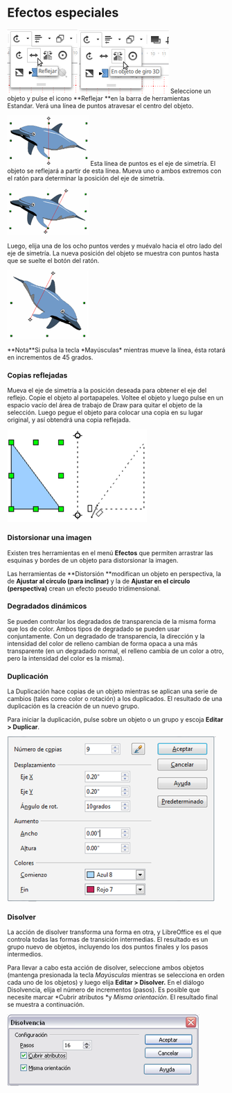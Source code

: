 
# Efectos especiales

![](https://raw.githubusercontent.com/catedu/libreOffice-la-suite-ofimatica-libre/master/img/Seleccion_532.png)
![](https://raw.githubusercontent.com/catedu/libreOffice-la-suite-ofimatica-libre/master/img/Seleccion_530.png)
Seleccione un objeto y pulse el icono **Reflejar **en la barra de herramientas Estandar. Verá una línea de puntos atravesar el centro del objeto.

![](https://raw.githubusercontent.com/catedu/libreOffice-la-suite-ofimatica-libre/master/img/Delfin1.png)
Esta línea de puntos es el eje de simetría. El objeto se reflejará a partir de esta línea. Mueva uno o ambos extremos con el ratón para determinar la posición del eje de simetría.

![](https://raw.githubusercontent.com/catedu/libreOffice-la-suite-ofimatica-libre/master/img/Delfin2.png)


Luego, elija una de los ocho puntos verdes y muévalo hacia el otro lado del eje de simetría. La nueva posición del objeto se muestra con puntos hasta que se suelte el botón del ratón.

![](https://raw.githubusercontent.com/catedu/libreOffice-la-suite-ofimatica-libre/master/img/Delfin3.png)

<td width="14%" bgcolor="#94bd5e">**Nota**</td><td width="86%" valign="top">Si pulsa la tecla *Mayúsculas* mientras mueve la línea, ésta rotará en incrementos de 45 grados.</td>



### Copias reflejadas

Mueva el eje de simetría a la posición deseada para obtener el eje del reflejo. Copie el objeto al portapapeles. Voltee el objeto y luego pulse en un espacio vacío del área de trabajo de Draw para quitar el objeto de la selección. Luego pegue el objeto para colocar una copia en su lugar original, y así obtendrá una copia reflejada.

![](https://raw.githubusercontent.com/catedu/libreOffice-la-suite-ofimatica-libre/master/img/Captura_de_pantalla_2016-11-30_a_las_15.35.09.png)
### Distorsionar una imagen

Existen tres herramientas en el menú **Efectos** que permiten arrastrar las esquinas y bordes de un objeto para distorsionar la imagen.

Las herramientas de **Distorsión **modifican un objeto en perspectiva, la de **Ajustar al círculo (para inclinar)** y la de **Ajustar en el circulo (perspectiva)** crean un efecto pseudo tridimensional.

### Degradados dinámicos

Se pueden controlar los degradados de transparencia de la misma forma que los de color. Ambos tipos de degradado se pueden usar conjuntamente. Con un degradado de transparencia, la dirección y la intensidad del color de relleno cambian de forma opaca a una más transparente (en un degradado normal, el relleno cambia de un color a otro, pero la intensidad del color es la misma).

### Duplicación

La Duplicación hace copias de un objeto mientras se aplican una serie de cambios (tales como color o rotación) a los duplicados. El resultado de una duplicación es la creación de un nuevo grupo.

Para iniciar la duplicación, pulse sobre un objeto o un grupo y escoja **Editar &gt; Duplicar**.

![](https://raw.githubusercontent.com/catedu/libreOffice-la-suite-ofimatica-libre/master/img/Captura_de_pantalla_2016-11-30_a_las_15.35.20.png)
### Disolver

La acción de disolver transforma una forma en otra, y LibreOffice es el que controla todas las formas de transición intermedias. El resultado es un grupo nuevo de objetos, incluyendo los dos puntos finales y los pasos intermedios.

Para llevar a cabo esta acción de disolver, seleccione ambos objetos (mantenga presionada la tecla *Mayúsculas* mientras se selecciona en orden cada uno de los objetos) y luego elija **Editar &gt; Disolver.** En el diálogo Disolvencia, elija el número de incrementos (pasos). Es posible que necesite marcar *Cubrir atributos *y *Misma orientación*. El resultado final se muestra a continuación.

![](https://raw.githubusercontent.com/catedu/libreOffice-la-suite-ofimatica-libre/master/img/Captura_de_pantalla_2016-11-30_a_las_15.35.40.png)








